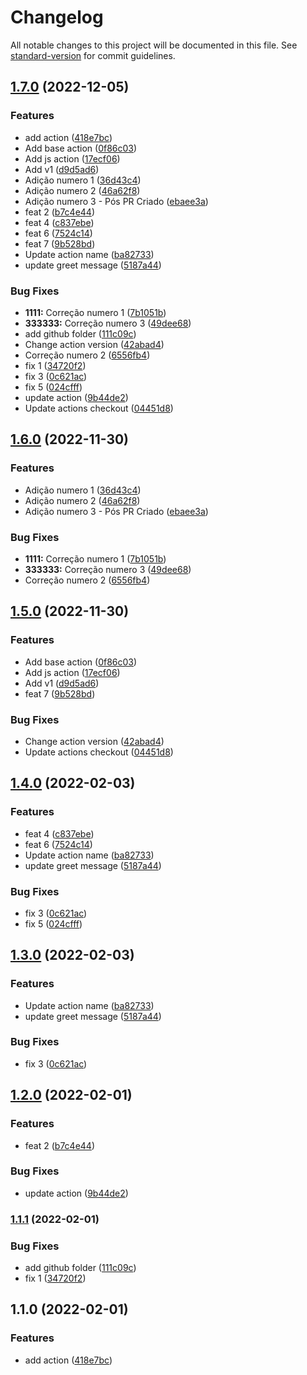 # Changelog

All notable changes to this project will be documented in this file. See [standard-version](https://github.com/conventional-changelog/standard-version) for commit guidelines.

## [1.7.0](https://github.com/Wuerike/actions-playground/compare/v1.6.0...v1.7.0) (2022-12-05)


### Features

* add action ([418e7bc](https://github.com/Wuerike/actions-playground/commit/418e7bc0fdfe34a5536a1efef279e6f78262a256))
* Add base action ([0f86c03](https://github.com/Wuerike/actions-playground/commit/0f86c03ab4c1026ebc1bb87b5c2608be98041359))
* Add js action ([17ecf06](https://github.com/Wuerike/actions-playground/commit/17ecf06bec8af39eec3f1b1581f16398583b8cbf))
* Add v1 ([d9d5ad6](https://github.com/Wuerike/actions-playground/commit/d9d5ad65adcf7993c39cdbfa02bc6ce8ac72de4b))
* Adição numero 1 ([36d43c4](https://github.com/Wuerike/actions-playground/commit/36d43c4374439b1ccba9c7927f93450630c4ff6d))
* Adição numero 2 ([46a62f8](https://github.com/Wuerike/actions-playground/commit/46a62f84d6f1df52e9f3502ce919d95fdbf3a3b7))
* Adição numero 3 - Pós PR Criado ([ebaee3a](https://github.com/Wuerike/actions-playground/commit/ebaee3a97e4b0aa6c22eb089846e7ba1e492f2d2))
* feat 2 ([b7c4e44](https://github.com/Wuerike/actions-playground/commit/b7c4e446c4ad43a329c8e8f9060b8c04de4cce61))
* feat 4 ([c837ebe](https://github.com/Wuerike/actions-playground/commit/c837ebe1d709598be0b005ee04a0f238eeb7c081))
* feat 6 ([7524c14](https://github.com/Wuerike/actions-playground/commit/7524c1482ca00fdb1efc98d607d5156785baa32f))
* feat 7 ([9b528bd](https://github.com/Wuerike/actions-playground/commit/9b528bdbcedfe5b69d8a508472b4cc3dbc20c484))
* Update action name ([ba82733](https://github.com/Wuerike/actions-playground/commit/ba8273358a1914ea1038032cd838be9d4b8ad98d))
* update greet message ([5187a44](https://github.com/Wuerike/actions-playground/commit/5187a446b0dc4c72aa15a5bd0e9e41957e029eec))


### Bug Fixes

* **1111:** Correção numero 1 ([7b1051b](https://github.com/Wuerike/actions-playground/commit/7b1051b0239555833641de9bb26f9855a4028403))
* **333333:** Correção numero 3 ([49dee68](https://github.com/Wuerike/actions-playground/commit/49dee689784c534665ca49da2b107e1cac736fde))
* add github folder ([111c09c](https://github.com/Wuerike/actions-playground/commit/111c09cc9a530f7c72d14c5bc9ed0cfa22dff3da))
* Change action version ([42abad4](https://github.com/Wuerike/actions-playground/commit/42abad4266673abcb6f5a11ea871e885f9e6836a))
* Correção numero 2 ([6556fb4](https://github.com/Wuerike/actions-playground/commit/6556fb4d4bcdafb62adc4f2085a9d659fc8ba043))
* fix 1 ([34720f2](https://github.com/Wuerike/actions-playground/commit/34720f289146369547838984f90d879e2fa6be33))
* fix 3 ([0c621ac](https://github.com/Wuerike/actions-playground/commit/0c621ac5c1a603c4c208c37ce48ce702e13c5b1c))
* fix 5 ([024cfff](https://github.com/Wuerike/actions-playground/commit/024cfff34658c7bdc0cf53c3bd2c445a5231a196))
* update action ([9b44de2](https://github.com/Wuerike/actions-playground/commit/9b44de227476e22c2cd7972ed61508cdc264c14e))
* Update actions checkout ([04451d8](https://github.com/Wuerike/actions-playground/commit/04451d8d18412e15701e001f9ae453a53fc544b0))

## [1.6.0](https://github.com/Wuerike/actions-playground/compare/v1.5.0...v1.6.0) (2022-11-30)


### Features

* Adição numero 1 ([36d43c4](https://github.com/Wuerike/actions-playground/commit/36d43c4374439b1ccba9c7927f93450630c4ff6d))
* Adição numero 2 ([46a62f8](https://github.com/Wuerike/actions-playground/commit/46a62f84d6f1df52e9f3502ce919d95fdbf3a3b7))
* Adição numero 3 - Pós PR Criado ([ebaee3a](https://github.com/Wuerike/actions-playground/commit/ebaee3a97e4b0aa6c22eb089846e7ba1e492f2d2))


### Bug Fixes

* **1111:** Correção numero 1 ([7b1051b](https://github.com/Wuerike/actions-playground/commit/7b1051b0239555833641de9bb26f9855a4028403))
* **333333:** Correção numero 3 ([49dee68](https://github.com/Wuerike/actions-playground/commit/49dee689784c534665ca49da2b107e1cac736fde))
* Correção numero 2 ([6556fb4](https://github.com/Wuerike/actions-playground/commit/6556fb4d4bcdafb62adc4f2085a9d659fc8ba043))

## [1.5.0](https://github.com/Wuerike/actions-playground/compare/v1.4.0...v1.5.0) (2022-11-30)


### Features

* Add base action ([0f86c03](https://github.com/Wuerike/actions-playground/commit/0f86c03ab4c1026ebc1bb87b5c2608be98041359))
* Add js action ([17ecf06](https://github.com/Wuerike/actions-playground/commit/17ecf06bec8af39eec3f1b1581f16398583b8cbf))
* Add v1 ([d9d5ad6](https://github.com/Wuerike/actions-playground/commit/d9d5ad65adcf7993c39cdbfa02bc6ce8ac72de4b))
* feat 7 ([9b528bd](https://github.com/Wuerike/actions-playground/commit/9b528bdbcedfe5b69d8a508472b4cc3dbc20c484))


### Bug Fixes

* Change action version ([42abad4](https://github.com/Wuerike/actions-playground/commit/42abad4266673abcb6f5a11ea871e885f9e6836a))
* Update actions checkout ([04451d8](https://github.com/Wuerike/actions-playground/commit/04451d8d18412e15701e001f9ae453a53fc544b0))

## [1.4.0](https://github.com/Wuerike/actions-playground/compare/v1.2.0...v1.4.0) (2022-02-03)


### Features

* feat 4 ([c837ebe](https://github.com/Wuerike/actions-playground/commit/c837ebe1d709598be0b005ee04a0f238eeb7c081))
* feat 6 ([7524c14](https://github.com/Wuerike/actions-playground/commit/7524c1482ca00fdb1efc98d607d5156785baa32f))
* Update action name ([ba82733](https://github.com/Wuerike/actions-playground/commit/ba8273358a1914ea1038032cd838be9d4b8ad98d))
* update greet message ([5187a44](https://github.com/Wuerike/actions-playground/commit/5187a446b0dc4c72aa15a5bd0e9e41957e029eec))


### Bug Fixes

* fix 3 ([0c621ac](https://github.com/Wuerike/actions-playground/commit/0c621ac5c1a603c4c208c37ce48ce702e13c5b1c))
* fix 5 ([024cfff](https://github.com/Wuerike/actions-playground/commit/024cfff34658c7bdc0cf53c3bd2c445a5231a196))

## [1.3.0](https://github.com/Wuerike/actions-playground/compare/v1.2.0...v1.3.0) (2022-02-03)


### Features

* Update action name ([ba82733](https://github.com/Wuerike/actions-playground/commit/ba8273358a1914ea1038032cd838be9d4b8ad98d))
* update greet message ([5187a44](https://github.com/Wuerike/actions-playground/commit/5187a446b0dc4c72aa15a5bd0e9e41957e029eec))


### Bug Fixes

* fix 3 ([0c621ac](https://github.com/Wuerike/actions-playground/commit/0c621ac5c1a603c4c208c37ce48ce702e13c5b1c))

## [1.2.0](https://github.com/Wuerike/actions-playground/compare/v1.1.1...v1.2.0) (2022-02-01)


### Features

* feat 2 ([b7c4e44](https://github.com/Wuerike/actions-playground/commit/b7c4e446c4ad43a329c8e8f9060b8c04de4cce61))


### Bug Fixes

* update action ([9b44de2](https://github.com/Wuerike/actions-playground/commit/9b44de227476e22c2cd7972ed61508cdc264c14e))

### [1.1.1](https://github.com/Wuerike/actions-playground/compare/v1.1.0...v1.1.1) (2022-02-01)


### Bug Fixes

* add github folder ([111c09c](https://github.com/Wuerike/actions-playground/commit/111c09cc9a530f7c72d14c5bc9ed0cfa22dff3da))
* fix 1 ([34720f2](https://github.com/Wuerike/actions-playground/commit/34720f289146369547838984f90d879e2fa6be33))

## 1.1.0 (2022-02-01)


### Features

* add action ([418e7bc](https://github.com/Wuerike/actions-playground/commit/418e7bc0fdfe34a5536a1efef279e6f78262a256))
